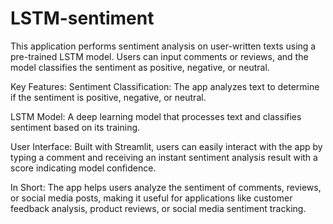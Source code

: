# LSTM-sentiment
This application performs sentiment analysis on user-written texts using a pre-trained LSTM model. Users can input comments or reviews, and the model classifies the sentiment as positive, negative, or neutral.

Key Features:
Sentiment Classification: The app analyzes text to determine if the sentiment is positive, negative, or neutral.

LSTM Model: A deep learning model that processes text and classifies sentiment based on its training.

User Interface: Built with Streamlit, users can easily interact with the app by typing a comment and receiving an instant sentiment analysis result with a score indicating model confidence.

In Short:
The app helps users analyze the sentiment of comments, reviews, or social media posts, making it useful for applications like customer feedback analysis, product reviews, or social media sentiment tracking.

